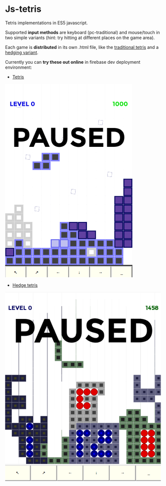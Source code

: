 # Js-tetris
Tetris implementations in ES5 javascript.

Supported **input methods** are keyboard (pc-traditional)
and mouse/touch in two simple variants (hint: try hitting
  at different places on the game area).

Each game is **distributed** in its own .html file, like the [traditional tetris](tetris.html)
and a [hedging variant](hedge.html).

Currently you can **try these out online** in firebase dev deployment environment:

- [Tetris](https://tetris-2df9b.firebaseapp.com/tetris.html)

![Tetris](demo/tetris-screenshot.png)

- [Hedge tetris](https://tetris-2df9b.firebaseapp.com/hedge.html)

![Hedge](demo/hedge-screenshot.png)
